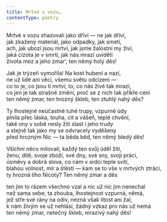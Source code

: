 ```yaml
---
title: Mrtvé s vozu…
contentType: poetry
---
```


Mrtvé s vozu shazovali jako dříví — ne jak dříví,  
jak zkažený materiál, jako odpadky, jak smetí,  
ach, jak ubozí jsou mrtví, jak jsme žalostní my živí,  
jaká cizota je v smrti, jak nás mrazí uviděti  
života mez a jeho zmar’, ten němý holý děs!

Jak je trýzeň vymořila! Na kost hubení a nazí,  
ne už lidé ani věci, všemu světu odcizeni —  
co to je, co jsou ti mrtví, to, co nás živé tak mrazí,  
co jen je tak strašně změní, proč se z nich tak příkře cení  
ten němý zmar, ten hrozný škleb, ten ztuhlý nahý děs?

Ty lhostejné neúčastné tuhé trupy, vzpurné údy  
plnila přec láska, touha, cit a vášeň, teplé chvění,  
také ony v sobě nesly žití slast i jeho trudy  
a stejně tak jako my se odvracely vyděšeny  
před hrozným Nic — ta běda běd, ten němý bledý děs!

Všichni něco milovali, každý ten svůj úděl žití,  
ženu, dítě, svoje zboží, své dny, své sny, svoji práci,  
úsměvy a dobrá slova, co nám v srdci teple svítí,  
blahou volnost, mír a štěstí — kam se to vše v mrtvých ztrácí,  
ty hrozná tího Nicoty? Ten němý zmar a děs

ten jim to rázem všechno vzal a nic už nic jim nenechal  
než sama sebe; ta zhouba, lhostejnost vzpurná, němá,  
jež stře své rány na odiv, nezná však lítost ani žal,  
k nám živým se už nehlásí, žádný vzkaz pro nás už nemá  
ten němý zmar, netečný škleb, mrazivý nahý děs!
